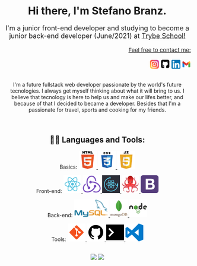 <h1 align="center"> <b>Hi there, I'm Stefano Branz.</b> </h1>
<p style="font-size:18px" align="center">I'm a junior front-end developer and studying to become a junior back-end developer (June/2021) at <a href="https://www.betrybe.com/formacao-desenvolvimento-web">Trybe School!</a></p>

<p align="right" style="font-size:15px; text-decoration:underline;">Feel free to contact me:</p>
<div align="right">
<a href="https://www.instagram.com/stefano.branz/"><img alt="Instagram" title="Instagram" src="https://raw.githubusercontent.com/Stefano020/Stefano020/main/Social_Medias/instagram-64px.png" height="24px"></a>
<a href="https://github.com/Stefano020"><img alt="GitHub" title="GitHub" src="https://raw.githubusercontent.com/Stefano020/Stefano020/main/Social_Medias/github-64px.png" height="26px"></a>
<a href="https://www.linkedin.com/in/stefano-branz/"><img alt="LinkedIn" title="LinkedIn" src="https://raw.githubusercontent.com/Stefano020/Stefano020/main/Social_Medias/linkedin-64px.png" height="24px"></a>
<a href="#"><img alt="stefano.branz@gmail.com" title="stefano.branz@gmail.com" src="https://raw.githubusercontent.com/Stefano020/Stefano020/main/Social_Medias/gmail-64px.png" height="24px"></a>
</div>
<br>
<p align="center">
I'm a future fullstack web developer passionate by the world's future tecnologies. I always get myself thinking about what it will bring to us.
I believe that tecnology is here to help us and make our lifes better, and because of that I decided to became a developer.
Besides that I'm a passionate for travel, sports and cooking for my friends.
</p>

<br>

<h2 align="center">👨‍💻 Languages and Tools: </h2>

<p align="center"> Basics:
<a href="#"><img alt="HTML5" title="HTML5" height="48px"
  src="https://raw.githubusercontent.com/Stefano020/Stefano020/main/Icons/html5-64px.png" />
</a>
<a href="#"><img alt="CSS3" title="CSS3" height="48px"
  src="https://raw.githubusercontent.com/Stefano020/Stefano020/main/Icons/css3-64px.png" />
</a>
<a href="#"><img alt="JavaScript" title="JavaScript" height="48px"
  src="https://raw.githubusercontent.com/Stefano020/Stefano020/main/Icons/javascript-64px.png" />
</a>
</p>

<p align="center"> Front-end:
<a href="#"><img alt="React" title="React" height="48px"
  src="https://raw.githubusercontent.com/Stefano020/Stefano020/main/Icons/react-64px.png" />
</a>
<a href="#"><img alt="React Redux" title="React Redux" height="48px"
  src="https://raw.githubusercontent.com/Stefano020/Stefano020/main/Icons/redux-64px.png" />
</a>
<a href="#"><img alt="React Hooks" title="React Hooks" height="48px"
  src="https://raw.githubusercontent.com/Stefano020/Stefano020/main/Icons/react-hooks.png" />
</a>
<a href="#"><img alt="React Testing Library" title="React Testing Library" height="48px"
  src="https://raw.githubusercontent.com/Stefano020/Stefano020/main/Icons/react-testing-library-128px.png" />
</a>
<a href="#"><img alt="Bootstrap" title="Bootstrap" height="48px"
  src="https://raw.githubusercontent.com/Stefano020/Stefano020/main/Icons/bootstrap-64px.png" />
</a>
</p>

<p align="center"> Back-end: 
<a href="#"><img alt="MySQL" title="MySQL" height="48px"
  src="https://raw.githubusercontent.com/Stefano020/Stefano020/main/Icons/MySQL-64px.png" />
</a> 
<a href="#"><img alt="MongoDB" title="MongoDB" height="48px"
  src="https://raw.githubusercontent.com/Stefano020/Stefano020/main/Icons/mongodb-64px.png" />
</a>
<a href="#"><img alt="NodeJS" title="NodeJS" height="48px"
  src="https://raw.githubusercontent.com/Stefano020/Stefano020/main/Icons/nodejs-64px.png" />
</a>
</p>

<p align="center"> Tools:
<a href="#"><img alt="Git" title="Git" height="48px"
  src="https://raw.githubusercontent.com/Stefano020/Stefano020/main/Icons/git-48px.png" />
</a>
<a href="#"><img alt="GitHub" title="GitHub" height="48px"
  src="https://raw.githubusercontent.com/Stefano020/Stefano020/main/Icons/github-48px.png" />
</a>
<a href="#"><img alt="Terminal" title="Terminal" height="48px"
  src="https://raw.githubusercontent.com/Stefano020/Stefano020/main/Icons/terminal-64px.png" />
</a>
<a href="#"><img alt="Visual Studio Code" title="Visual Studio Code" height="48px"
  src="https://raw.githubusercontent.com/Stefano020/Stefano020/main/Icons/visual-studio-code-64px.png" />
</a>
</p>
<br>
<div align="center">
  <img src="https://github-readme-stats.vercel.app/api?username=Stefano020&count_private=true&show_icons=true&theme=graywhite" width="400"/> <img src="https://github-readme-stats.vercel.app/api/top-langs/?username=Stefano020&theme=graywhite&layout=compact" width="400"/>
</div>

